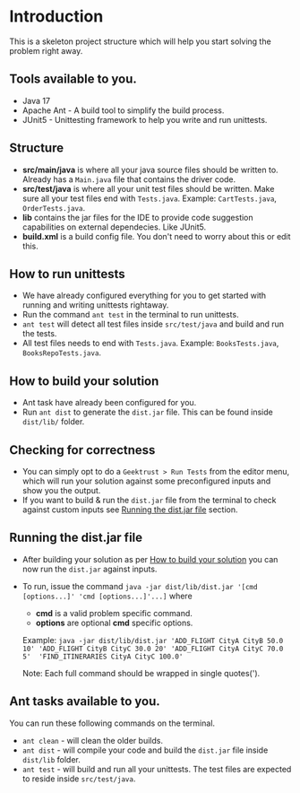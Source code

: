 # Introduction

This is a skeleton project structure which will help you start solving the problem right away.

## Tools available to you.

- Java 17
- Apache Ant - A build tool to simplify the build process.
- JUnit5 - Unittesting framework to help you write and run unittests.

## Structure

- **src/main/java** is where all your java source files should be written to. Already has a `Main.java` file that contains the driver code.
- **src/test/java** is where all your unit test files should be written. Make sure all your test files end with `Tests.java`. Example: `CartTests.java`, `OrderTests.java`.
- **lib** contains the jar files for the IDE to provide code suggestion capabilities on external dependecies. Like JUnit5.
- **build.xml** is a build config file. You don't need to worry about this or edit this.

## How to run unittests

- We have already configured everything for you to get started with running and writing unittests rightaway.
- Run the command `ant test` in the terminal to run unittests.
- `ant test` will detect all test files inside `src/test/java` and build and run the tests.
- All test files needs to end with `Tests.java`. Example: `BooksTests.java`, `BooksRepoTests.java`.

## How to build your solution

- Ant task have already been configured for you.
- Run `ant dist` to generate the `dist.jar` file. This can be found inside `dist/lib/` folder.

## Checking for correctness

- You can simply opt to do a `Geektrust > Run Tests` from the editor menu, which will run your solution against some preconfigured inputs and show you the output.
- If you want to build & run the `dist.jar` file from the terminal to check against custom inputs see [Running the dist.jar file](#running-the-distjar-file) section.

## Running the dist.jar file

- After building your solution as per [How to build your solution](#how-to-build-your-solution) you can now run the `dist.jar` against inputs.
- To run, issue the command `java -jar dist/lib/dist.jar '[cmd [options...]' 'cmd [options...]'...]` where

  - **cmd** is a valid problem specific command.
  - **options** are optional **cmd** specific options.

  Example: `java -jar dist/lib/dist.jar 'ADD_FLIGHT CityA CityB 50.0 10' 'ADD_FLIGHT CityB CityC 30.0 20' 'ADD_FLIGHT CityA CityC 70.0 5'  'FIND_ITINERARIES CityA CityC 100.0'` <br>

  Note: Each full command should be wrapped in single quotes(').

## Ant tasks available to you.

You can run these following commands on the terminal.

- `ant clean` - will clean the older builds.
- `ant dist` - will compile your code and build the `dist.jar` file inside `dist/lib` folder.
- `ant test` - will build and run all your unittests. The test files are expected to reside inside `src/test/java`.

